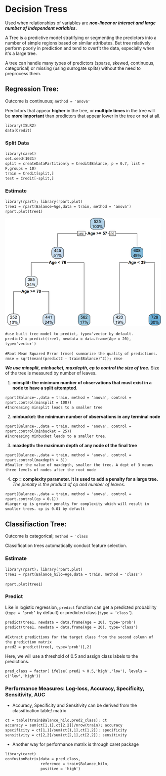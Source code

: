 # Decision Tress
Used when relationships of variables are ***non-linear or interact and large number of independent variables***.

A Tree is a predictive model stratifying or segmenting the predictors into a number of simple regions based on similar attributes. But tree relatively perform poorly in prediction and tend to overfit the data, especially when it's a large tree.

A tree can handle many types of predictors (sparse, skewed, continuous, categorical) or missing (using surrogate splits) without the
need to preprocess them.

## Regression Tree: 
Outcome is continuous; `method = 'anova'`

Predictors that appear **higher** in the tree, or **multiple times** in the tree will be **more important** than predictors that appear lower in the tree or not at all.

```
library(ISLR2)
data(Credit)
```

### Split Data
```
library(caret)
set.seed(1031)
split = createDataPartition(y = Credit$Balance, p = 0.7, list = F,groups = 10)
train = Credit[split,]
test = Credit[-split,]
```

### Estimate
```
library(rpart); library(rpart.plot)
tree1 = rpart(Balance~Age,data = train, method = 'anova')
rpart.plot(tree1)
```
![tree1](tree.PNG)
```
#use built tree model to predict, type='vector by default.
predict2 = predict(tree1, newdata = data.frame(Age = 20), type='vector')

#Root Mean Squared Error (rmse) summarize the quality of predictions.
rmse = sqrt(mean((predict2 - train$Balance)^2)); rmse
```
***We use minsplit, minbucket, maxdepth, cp to control the size of tree.***
Size of the tree is measured by number of leaves.

1. **minsplit: the minimum number of observations that must exist in a node to have a split attempted.**
```
rpart(Balance~.,data = train, method = 'anova', control = rpart.control(minsplit = 100))
#Increasing minsplit leads to a smaller tree
```
2. **minbucket: the minimum number of observations in any terminal node**
```
rpart(Balance~.,data = train, method = 'anova', control = rpart.control(minbucket = 25))
#Increasing minbucket leads to a smaller tree.
```
3. **maxdepth: the maximum depth of any node of the final tree**
```
rpart(Balance~.,data = train, method = 'anova', control = rpart.control(maxdepth = 3))
#Smaller the value of maxdepth, smaller the tree. A dept of 3 means three levels of nodes after the root node
```

4. **cp = complexity parameter. It is used to add a penalty for a large tree.** _The penalty is the product of cp and number of leaves_.

```
rpart(Balance~.,data = train, method = 'anova', control = rpart.control(cp = 0.1))
#Larger cp is greater penalty for complexity which will result in smaller trees. cp is 0.01 by default
```

## Classifiaction Tree: 
Outcome is categorical; `method = 'class`

Classification trees automatically conduct feature selection.

### Estimate
```
library(rpart); library(rpart.plot)
tree1 = rpart(Balance_hilo~Age,data = train, method = 'class')

rpart.plot(tree1)
```

### Predict
Like in logistic regression, `predict` function can get a predicted probability (`type = ‘prob’` by default) or predicted class (`type = ‘class’`).
```
predict(tree1, newdata = data.frame(Age = 20), type='prob')
predict(tree1, newdata = data.frame(Age = 20), type='class')

#Extract predictions for the target class from the second column of the prediction matrix 
pred2 = predict(tree1, type='prob')[,2]
```
Here, we will use a threshold of 0.5 and assign class labels to the predictions.
```
pred_class = factor( ifelse( pred2 > 0.5,'high','low'), levels = c('low','high'))
```
### Performance Measures: Log-loss, Accuracy, Specificity, Sensitivity, AUC
* Accuracy, Specificity and Sensitivity can be derived from the classification table/ matrix
```
ct = table(train$Balance_hilo,pred2_class); ct
accuracy = sum(ct[1,1],ct[2,2])/nrow(train); accuracy
specificity = ct[1,1]/sum(ct[1,1],ct[1,2]); specificity
sensitivity = ct[2,2]/sum(ct[2,1],ct[2,2]); sensitivity
```
* Another way for performance matrix is through caret package
```
library(caret)
confusionMatrix(data = pred_class,
                reference = train$Balance_hilo, 
                positive = 'high')
```

